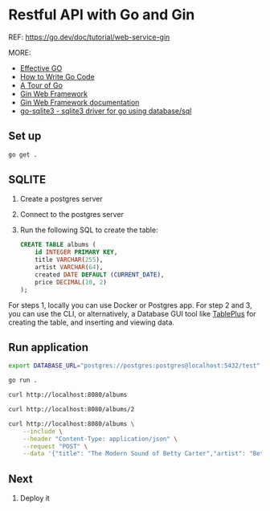 # Restful API with Go and Gin

REF:
<https://go.dev/doc/tutorial/web-service-gin>

MORE:

- [Effective GO][effective_go]
- [How to Write Go Code][go_code]
- [A Tour of Go][tour]
- [Gin Web Framework][gin_framework]
- [Gin Web Framework documentation][gin_framework_docs]
- [go-sqlite3 - sqlite3 driver for go using database/sql][go_sqlite3]

## Set up

```sh
go get .
```

## SQLITE

1. Create a postgres server
2. Connect to the postgres server
3. Run the following SQL to create the table:

    ```sql
    CREATE TABLE albums (
        id INTEGER PRIMARY KEY,
        title VARCHAR(255),
        artist VARCHAR(64),
        created DATE DEFAULT (CURRENT_DATE),
        price DECIMAL(10, 2)
    );
    ```

For steps 1, locally you can use Docker or Postgres app. For step 2 and 3, you can use the CLI, or alternatively, a Database GUI tool like [TablePlus][tableplus] for creating the table, and inserting and viewing data.

## Run application

```sh
export DATABASE_URL="postgres://postgres:postgres@localhost:5432/test"
```

```sh
go run .
```

```sh
curl http://localhost:8080/albums
```

```sh
curl http://localhost:8080/albums/2
```

```sh
curl http://localhost:8080/albums \
    --include \
    --header "Content-Type: application/json" \
    --request "POST" \
    --data '{"title": "The Modern Sound of Betty Carter","artist": "Betty Carter","price": 49.99}'
```

## Next

1. Deploy it

[tableplus]: https://tableplus.com/
[effective_go]: https://go.dev/doc/effective_go
[go_code]: https://go.dev/doc/code
[tour]: https://go.dev/tour/welcome/1
[gin_framework]: https://pkg.go.dev/github.com/gin-gonic/gin
[gin_framework_docs]: https://gin-gonic.com/docs/
[go_sqlite3]: https://github.com/mattn/go-sqlite3
